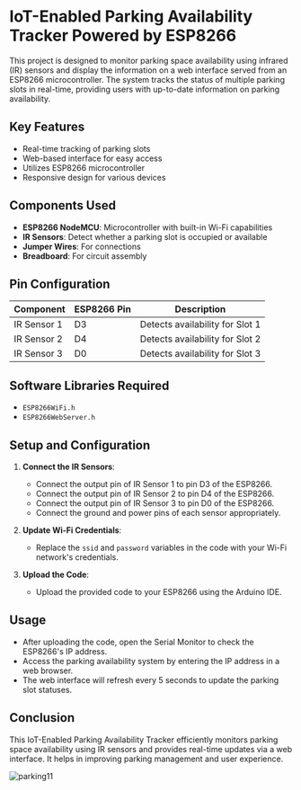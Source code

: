 # IoT-Enabled Parking Availability Tracker Powered by ESP8266

This project is designed to monitor parking space availability using infrared (IR) sensors and display the information on a web interface served from an ESP8266 microcontroller. The system tracks the status of multiple parking slots in real-time, providing users with up-to-date information on parking availability.

## Key Features
- Real-time tracking of parking slots
- Web-based interface for easy access
- Utilizes ESP8266 microcontroller
- Responsive design for various devices

## Components Used
- **ESP8266 NodeMCU**: Microcontroller with built-in Wi-Fi capabilities
- **IR Sensors**: Detect whether a parking slot is occupied or available
- **Jumper Wires**: For connections
- **Breadboard**: For circuit assembly

## Pin Configuration
| Component  | ESP8266 Pin | Description                       |
|------------|-------------|-----------------------------------|
| IR Sensor 1| D3          | Detects availability for Slot 1   |
| IR Sensor 2| D4          | Detects availability for Slot 2   |
| IR Sensor 3| D0          | Detects availability for Slot 3   |

## Software Libraries Required
- `ESP8266WiFi.h`
- `ESP8266WebServer.h`

## Setup and Configuration
1. **Connect the IR Sensors**:
   - Connect the output pin of IR Sensor 1 to pin D3 of the ESP8266.
   - Connect the output pin of IR Sensor 2 to pin D4 of the ESP8266.
   - Connect the output pin of IR Sensor 3 to pin D0 of the ESP8266.
   - Connect the ground and power pins of each sensor appropriately.

2. **Update Wi-Fi Credentials**:
   - Replace the `ssid` and `password` variables in the code with your Wi-Fi network's credentials.

3. **Upload the Code**:
   - Upload the provided code to your ESP8266 using the Arduino IDE.

## Usage
- After uploading the code, open the Serial Monitor to check the ESP8266's IP address.
- Access the parking availability system by entering the IP address in a web browser.
- The web interface will refresh every 5 seconds to update the parking slot statuses.

## Conclusion
This IoT-Enabled Parking Availability Tracker efficiently monitors parking space availability using IR sensors and provides real-time updates via a web interface. It helps in improving parking management and user experience.


![parking11](https://github.com/pratz222/IoT-Enabled-Parking-Availability-Tracker-Powered-by-ESP8266/assets/53640877/ddd43e7d-9495-4e24-aeea-63cd6a7224e1)
